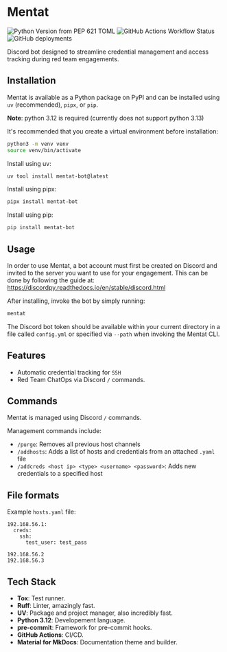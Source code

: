 # Mentat

![Python Version from PEP 621 TOML](https://img.shields.io/python/required-version-toml?tomlFilePath=https%3A%2F%2Fraw.githubusercontent.com%2Fsapph2c%2Fmentat%2Fmain%2Fpyproject.toml&style=for-the-badge&logo=python&logoSize=auto)
![GitHub Actions Workflow Status](https://img.shields.io/github/actions/workflow/status/sapph2c/mentat/ci.yml?style=for-the-badge&logo=github&logoSize=auto)
![GitHub deployments](https://img.shields.io/github/deployments/sapph2c/mentat/pypi?style=for-the-badge&logo=pypi&logoColor=white&logoSize=auto)

Discord bot designed to streamline credential management and access tracking during red team engagements.

## Installation

Mentat is available as a Python package on PyPI and can be installed using `uv` (recommended), `pipx`, or `pip`.

**Note**: python 3.12 is required (currently does not support python 3.13)

It's recommended that you create a virtual environment before installation:

```bash
python3 -m venv venv
source venv/bin/activate
```

Install using uv:

```bash
uv tool install mentat-bot@latest
```

Install using pipx:

```bash
pipx install mentat-bot
```

Install using pip:

```bash
pip install mentat-bot
```

## Usage

In order to use Mentat, a bot account must first be created on Discord and invited to the server you want to use for your engagement. This can be done by following the guide at: https://discordpy.readthedocs.io/en/stable/discord.html

After installing, invoke the bot by simply running:

```bash
mentat
```

The Discord bot token should be available within your current directory in a file called `config.yml` or specified via `--path` when invoking the Mentat CLI.

## Features

- Automatic credential tracking for `SSH`
- Red Team ChatOps via Discord `/` commands.

## Commands

Mentat is managed using Discord `/` commands.

Management commands include:

- `/purge`: Removes all previous host channels
- `/addhosts`: Adds a list of hosts and credentials from an attached `.yaml` file
- `/addcreds <host ip> <type> <username> <password>`: Adds new credentials to a specified host

## File formats

Example `hosts.yaml` file:

```
192.168.56.1:
  creds:
    ssh:
      test_user: test_pass

192.168.56.2
192.168.56.3
```

## Tech Stack

- **Tox**: Test runner.
- **Ruff**: Linter, amazingly fast.
- **UV**: Package and project manager, also incredibly fast.
- **Python 3.12**: Developement language.
- **pre-commit**: Framework for pre-commit hooks.
- **GitHub Actions**: CI/CD.
- **Material for MkDocs**: Documentation theme and builder.

